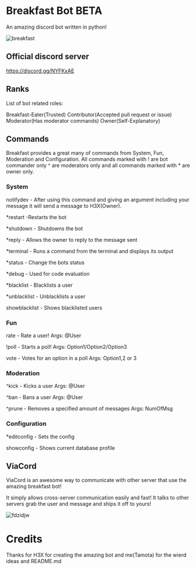 # Breakfast Bot BETA 

An amazing discord bot written in python!

![breakfast](https://user-images.githubusercontent.com/29059450/26890023-0f164536-4ba8-11e7-9670-1df4d995e48f.jpg)


## Official discord server

https://discord.gg/NYFKxAE

## Ranks

List of bot related roles:

Breakfast-Eater(Trusted)
Contributor(Accepted pull request or issue)
Moderator(Has moderator commands)
Owner(Self-Explanatory)


## Commands

 Breakfast provides a great many of commands from System, Fun, Moderation and Configuration. All commands marked with ! are bot commander only ^ are moderators only and all commands marked with * are owner only.
 
### System

notifydev - After using this command and giving an argument including your message it will send a message to H3X(Owner).

*restart -Restarts the bot

*shutdown - Shutdowns the bot

*reply - Allows the owner to reply to the message sent

*terminal - Runs a command from the terminal and displays its output

*status - Change the bots status

*debug - Used for code evaluation

*blacklist - Blacklists a user

*unblacklist - Unblacklists a user

showblacklist - Shows blacklisted users

### Fun
 
rate - Rate a user! Args: @User

!poll - Starts a poll! Args: Option1/Option2/Option3

vote - Votes for an option in a poll Args: Option1,2 or 3

### Moderation

^kick - Kicks a user Args: @User

^ban - Bans a user Args: @User

^prune - Removes a specified amount of messages Args: NumOfMsg

### Configuration

*editconfig - Sets the config 

showconfig - Shows current database profile


## ViaCord

ViaCord is an awesome way to communicate with other server that use the amazing breakfast bot! 

It simply allows cross-server communication easily and fast! It talks to other servers grab the user and message and ships it off to yours!

![fdzidjw](https://user-images.githubusercontent.com/29059450/26891414-d262fdf0-4bac-11e7-81fa-2e1de920528f.png)


# Credits

Thanks for H3X for creating the amazing bot and me(Tamota) for the wierd ideas and README.md

